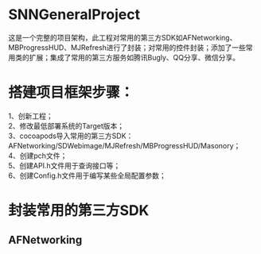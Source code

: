 # SNNGeneralProject
这是一个完整的项目架构，此工程对常用的第三方SDK如AFNetworking、MBProgressHUD、MJRefresh进行了封装；对常用的控件封装；添加了一些常用类的扩展；集成了常用的第三方服务如腾讯Bugly、QQ分享、微信分享。
# 搭建项目框架步骤：
1、创新工程；<br>
2、修改最低部署系统的Target版本；<br>
3、cocoapods导入常用的第三方SDK：AFNetworking/SDWebimage/MJRefresh/MBProgressHUD/Masonory；<br>
4、创建pch文件；<br>
5、创建API.h文件用于查询接口等；<br>
6、创建Config.h文件用于编写某些全局配置参数；<br>
# 封装常用的第三方SDK
## AFNetworking
